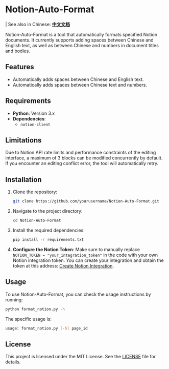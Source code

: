 # Notion-Auto-Format

| See also in Chinese: **[中文文档](README.zh.md)**

Notion-Auto-Format is a tool that automatically formats specified Notion documents. It currently supports adding spaces between Chinese and English text, as well as between Chinese and numbers in document titles and bodies.

## Features

- Automatically adds spaces between Chinese and English text.
- Automatically adds spaces between Chinese text and numbers.

## Requirements

- **Python**: Version 3.x
- **Dependencies**:
  - `notion-client`

## Limitations

Due to Notion API rate limits and performance constraints of the editing interface, a maximum of 3 blocks can be modified concurrently by default. If you encounter an editing conflict error, the tool will automatically retry.

## Installation

1. Clone the repository:
   ```bash
   git clone https://github.com/yourusername/Notion-Auto-Format.git
   ```

2. Navigate to the project directory:
   ```bash
   cd Notion-Auto-Format
   ```

3. Install the required dependencies:
   ```bash
   pip install -r requirements.txt
   ```

4. **Configure the Notion Token**:
   Make sure to manually replace `NOTION_TOKEN = "your_integration_token"` in the code with your own Notion integration token. You can create your integration and obtain the token at this address: [Create Notion Integration](https://www.notion.so/profile/integrations).

## Usage

To use Notion-Auto-Format, you can check the usage instructions by running:
```bash
python format_notion.py -h
```
The specific usage is:
```bash
usage: format_notion.py [-h] page_id
```

## License

This project is licensed under the MIT License. See the [LICENSE](LICENSE) file for details.